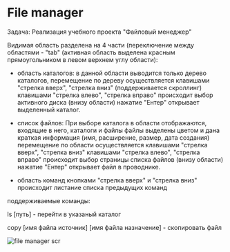 # File manager

Задача: Реализация учебного проекта "Файловый менеджер"

Видимая область разделена на 4 части (переключение между областями - "tab" (активная область выделена красным прямоугольником в левом верхнем углу области):

- область каталогов: 
в данной области выводится только дерево каталогов, перемещение по дереву осуществляется клавишами "стрелка вверх", "стрелка вниз" (поддерживается скроллинг)
клавишами "стрелка влево", "стрелка вправо" происходит выбор активного диска (внизу области)
нажатие "Ентер" открывает выделенный каталог.


- список файлов:
При выборе каталога в области отображаются, входящие в него, каталоги и файлы 
файлы выделены цветом и дана краткая информация (имя, расширение, размер, дата создания)
перемещение по области осуществляется клавишами "стрелка вверх", "стрелка вниз"
клавишами "стрелка влево", "стрелка вправо" происходит выбор страницы списка файлов (внизу области)
нажатие "Ентер" открывает файл в проводнике.

- область команд
кнопками "стрелка вверх" и "стрелка вниз" происходит листание списка предыдущих команд

поддерживаемые команды:

ls [путь] - перейти в указаный каталог

copy [имя файла источник] [имя файла назначение] - скопировать файл



![file manager scr](https://user-images.githubusercontent.com/96367384/151847583-9314456a-f208-4d11-95d9-6a32fd3d28aa.jpg)
